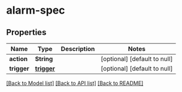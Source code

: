 # alarm-spec
## Properties

Name | Type | Description | Notes
------------ | ------------- | ------------- | -------------
**action** | **String** |  | [optional] [default to null]
**trigger** | [**trigger**](trigger.md) |  | [optional] [default to null]

[[Back to Model list]](../README.md#documentation-for-models) [[Back to API list]](../README.md#documentation-for-api-endpoints) [[Back to README]](../README.md)


